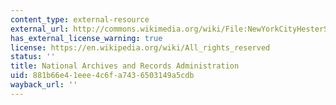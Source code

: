 ```yaml
---
content_type: external-resource
external_url: http://commons.wikimedia.org/wiki/File:NewYorkCityHesterStreet1903.jpg
has_external_license_warning: true
license: https://en.wikipedia.org/wiki/All_rights_reserved
status: ''
title: National Archives and Records Administration
uid: 881b66e4-1eee-4c6f-a743-6503149a5cdb
wayback_url: ''
---
```

